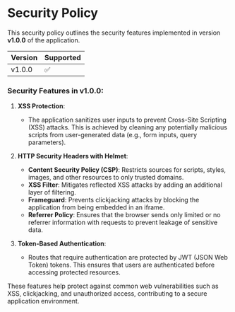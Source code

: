 # Security Policy 

This security policy outlines the security features implemented in version **v1.0.0** of the application.

| Version | Supported          |
| ------- | ------------------ |
| v1.0.0  | :white_check_mark: |

### Security Features in v1.0.0:
1. **XSS Protection**:
   - The application sanitizes user inputs to prevent Cross-Site Scripting (XSS) attacks. This is achieved by cleaning any potentially malicious scripts from user-generated data (e.g., form inputs, query parameters).

2. **HTTP Security Headers with Helmet**:
   - **Content Security Policy (CSP)**: Restricts sources for scripts, styles, images, and other resources to only trusted domains.
   - **XSS Filter**: Mitigates reflected XSS attacks by adding an additional layer of filtering.
   - **Frameguard**: Prevents clickjacking attacks by blocking the application from being embedded in an iframe.
   - **Referrer Policy**: Ensures that the browser sends only limited or no referrer information with requests to prevent leakage of sensitive data.

3. **Token-Based Authentication**:
   - Routes that require authentication are protected by JWT (JSON Web Token) tokens. This ensures that users are authenticated before accessing protected resources.

These features help protect against common web vulnerabilities such as XSS, clickjacking, and unauthorized access, contributing to a secure application environment.
